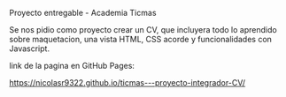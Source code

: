 Proyecto entregable - Academia Ticmas

Se nos pidio como proyecto crear un CV, que incluyera todo lo aprendido sobre maquetacion, una vista HTML, CSS acorde y funcionalidades con Javascript.

link de la pagina en GitHub Pages: 

https://nicolasr9322.github.io/ticmas---proyecto-integrador-CV/
